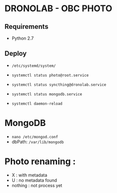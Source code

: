 # DRONOLAB - OBC PHOTO

## Requirements

* Python 2.7

## Deploy

* `/etc/systemd/system/`

* `systemctl status photo@root.service`

* `systemctl status syncthing@dronolab.service`

* `systemctl status mongodb.service`

* `systemctl daemon-reload`


# MongoDB

* `nano /etc/mongod.conf`
* dbPath: `/var/lib/mongodb`

# Photo renaming :

* X : with metadata
* U : no metadata found
* nothing : not process yet
